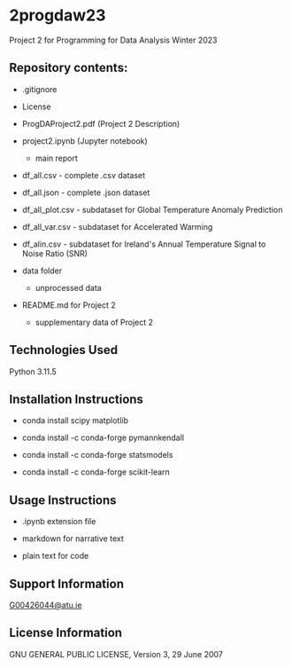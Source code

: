 # 2progdaw23
Project 2 for Programming for Data Analysis Winter 2023 

## Repository contents:

* .gitignore

* License

* ProgDAProject2.pdf (Project 2 Description)

* project2.ipynb (Jupyter notebook)

    * main report

* df_all.csv - complete .csv dataset

* df_all.json - complete .json dataset

* df_all_plot.csv - subdataset for Global Temperature Anomaly Prediction

* df_all_var.csv - subdataset for Accelerated Warming

* df_alin.csv - subdataset for Ireland's Annual Temperature Signal to Noise Ratio (SNR)

* data folder

    * unprocessed data

* README.md for Project 2

    * supplementary data of Project 2

## Technologies Used

Python 3.11.5

## Installation Instructions

* conda install scipy matplotlib

* conda install -c conda-forge pymannkendall

* conda install -c conda-forge statsmodels

* conda install -c conda-forge scikit-learn

## Usage Instructions

* .ipynb extension file

* markdown for narrative text

* plain text for code

## Support Information

G00426044@atu.ie

## License Information

GNU GENERAL PUBLIC LICENSE, Version 3, 29 June 2007


